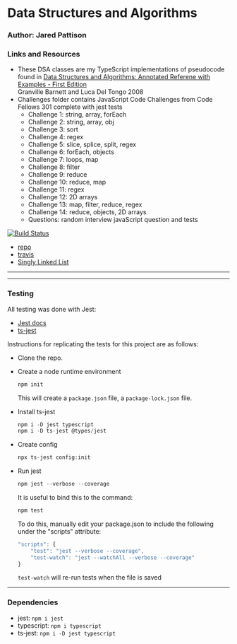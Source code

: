 Data Structures and Algorithms
=================================================


### Author: Jared Pattison

### Links and Resources

- These DSA classes are my TypeScript implementations of pseudocode found in [Data Structures and Algorithms: Annotated Referene with Examples - First Edition](http://www.freetechbooks.com/dotnetslackers-p1936.html)  
Granville Barnett and Luca Del Tongo 2008  
- Challenges folder contains JavaScript Code Challenges from Code Fellows 301 complete with jest tests
  - Challenge 1: string, array, forEach
  - Challenge 2: string, array, obj
  - Challenge 3: sort
  - Challenge 4: regex
  - Challenge 5: slice, splice, split, regex
  - Challenge 6: forEach, objects
  - Challenge 7: loops, map
  - Challenge 8: filter
  - Challenge 9: reduce
  - Challenge 10: reduce, map
  - Challenge 11: regex
  - Challenge 12: 2D arrays
  - Challenge 13: map, filter, reduce, regex
  - Challenge 14: reduce, objects, 2D arrays
  - Questions: random interview javaScript question and tests

[![Build Status](https://travis-ci.com/jaredpattison/dsa.svg?branch=master)](https://travis-ci.com/jaredpattison/dsa)

* [repo](https://github.com/jaredpattison/dsa)
* [travis](https://travis-ci.com/jaredpattison/dsa)
* [Singly Linked List](singlyLinkedList\README.md)

--- 

---



### Testing
All testing was done with Jest: 
* [Jest docs](https://jestjs.io/docs/en/getting-started)
* [ts-jest](https://www.npmjs.com/package/ts-jest)  

Instructions for replicating the tests for this project are as follows:

* Clone the repo.
* Create a node runtime environment

    ```JavaScript
    npm init
    ```
    This will create a `package.json` file, a `package-lock.json` file.

* Install ts-jest

    ```JavaScript
    npm i -D jest typescript
    npm i -D ts-jest @types/jest
    ```

* Create config

    ```JavaScript
    npx ts-jest config:init
    ```

* Run jest
    ```JavaScript
    npm jest --verbose --coverage
    ```
    It is useful to bind this to the command:
    ```JavaScript
    npm test
    ```
    To do this, manually edit your package.json to include the following under the "scripts" attribute:
    ```Javascript
    "scripts": {
        "test": "jest --verbose --coverage",
        "test-watch": "jest --watchAll --verbose --coverage"
    }
    ```
    `test-watch` will re-run tests when the file is saved
---

### Dependencies

* jest: `npm i jest`
* typescript: `npm i typescript`
* ts-jest: `npm i -D jest typescript`
